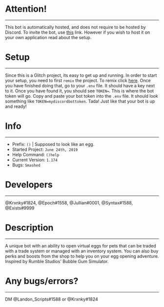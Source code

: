 # Attention!
****
This bot is automatically hosted, and does not require to be hosted by Discord. To invite the bot, use [this](https://discordapp.com/oauth2/authorize?client_id=591693828394844180&permissions=0&scope=bot) link. However if you wish to host it on your own application read about the setup.
# Setup
****
Since this is a Glitch project, its easy to get up and running. In order to start your setup, you need to first `remix` the project. To remix click [here](https://glitch.com/edit/#!/remix/hatchverse). Once you have finished doing that, go to your `.env` file. It should have a key next to it. Once you have found it, you should see `TOKEN=`. This is where the bot token will go. Copy and paste your bot token into the `.env` file. It should look something like `TOKEN=mydiscordbottoken`. Tada! Just like that your bot is up and ready!
# Info 
****
- Prefix: `()` | Supposed to look like an egg.
- Started Project: `June 24th, 2019`
- Help Command: `()help`
- Current Version: `1.174`
- Bugs: `Smashed`
# Developers
****
@Krxnky#1824, @Epoch#1558, @Jullian#0001, @Syntax#1588, @Exists#9999
# Description
****
A unique bot with an ability to open virtual eggs for pets that can be traded with a trade system or managed with an inventory system. You can also buy perks and boosts from the shop to help you on your egg opening adventure. Inspired by Rumble Studios' Bubble Gum Simulator.
# Any bugs/errors?
****
DM @Landon_Scripts#1588 or @Krxnky#1824